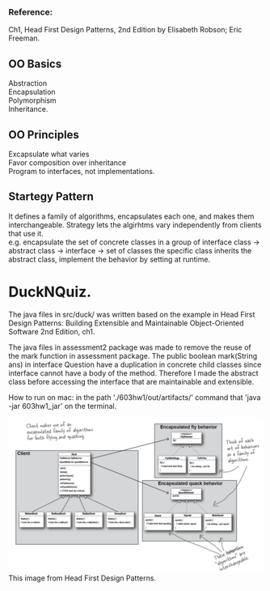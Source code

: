 ### Reference:  
Ch1, Head First Design Patterns, 2nd Edition by Elisabeth Robson; Eric Freeman.
## OO Basics
Abstraction   
Encapsulation  
Polymorphism  
Inheritance.

## OO Principles
Excapsulate what varies  
Favor composition over inheritance  
Program to interfaces, not implementations.

## Startegy Pattern
It defines a family of algorithms,
encapsulates each one,
and makes them interchangeable.
Strategy lets the algirhtms vary independently from clients that use it.  
e.g. encapsulate the set of concrete classes in a group of interface class -> abstract class -> interface -> set of classes the specific class inherits the abstract class, implement the behavior by setting at runtime.

# DuckNQuiz.
The java files in src/duck/ was written based on the example in Head First Design Patterns: Building Extensible and Maintainable Object-Oriented Software 2nd Edition, ch1.

The java files in assessment2 package was made to remove the reuse of the mark function in assessment package.
The public boolean mark(String ans) in interface Question have a duplication in concrete child classes since interface cannot have a body of the method.
Therefore I made the abstract class before accessing the interface that are maintainable and extensible.

How to run on mac: in the path './603hw1/out/artifacts/' command that 'java -jar 603hw1_jar' on the terminal.

![Image of class diagram](class_diagram.png) This image from Head First Design Patterns.
